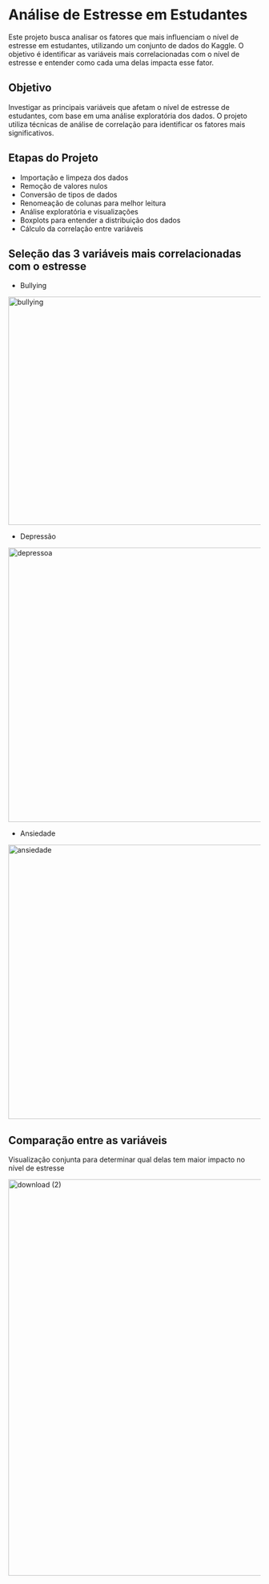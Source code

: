 # Análise de Estresse em Estudantes

Este projeto busca analisar os fatores que mais influenciam o nível de estresse em estudantes, utilizando um conjunto de dados do Kaggle. O objetivo é identificar as variáveis mais correlacionadas com o nível de estresse e entender como cada uma delas impacta esse fator.

## Objetivo

Investigar as principais variáveis que afetam o nível de estresse de estudantes, com base em uma análise exploratória dos dados. O projeto utiliza técnicas de análise de correlação para identificar os fatores mais significativos.

## Etapas do Projeto

- Importação e limpeza dos dados
- Remoção de valores nulos
- Conversão de tipos de dados
- Renomeação de colunas para melhor leitura
- Análise exploratória e visualizações
- Boxplots para entender a distribuição dos dados
- Cálculo da correlação entre variáveis

## Seleção das 3 variáveis mais correlacionadas com o estresse

- Bullying
<img width="576" height="455" alt="bullying" src="https://github.com/user-attachments/assets/076f298b-45ff-495f-ae31-2f8e046da717" />

- Depressão

<img width="855" height="547" alt="depressoa" src="https://github.com/user-attachments/assets/b57ecc22-b74a-4a33-a5d7-8f8c3fad5b82" />

- Ansiedade
<img width="855" height="547" alt="ansiedade" src="https://github.com/user-attachments/assets/79e635f6-8722-410e-b70b-061a07de6750" />

## Comparação entre as variáveis

Visualização conjunta para determinar qual delas tem maior impacto no nível de estresse

<img width="1189" height="790" alt="download (2)" src="https://github.com/user-attachments/assets/d5d5e741-23bd-411f-a721-84fa69faaf3f" />

